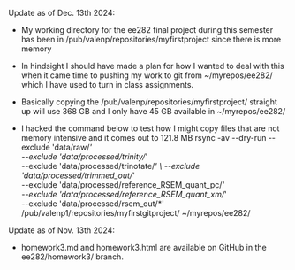 Update as of Dec. 13th 2024:

- My working directory for the ee282 final project during this semester has been in /pub/valenp/repositories/myfirstproject since there is more memory
- In hindsight I should have made a plan for how I wanted to deal with this when it came time to pushing my work to git from ~/myrepos/ee282/ \
which I have used to turn in class assignments.
- Basically copying the /pub/valenp/repositories/myfirstproject/ straight up will use 368 GB and I only have 45 GB available in ~/myrepos/ee282/

- I hacked the command below to	test how I might copy files that are not memory	intensive and it comes out to 121.8 MB
rsync -av --dry-run --exclude 'data/raw/*' \
--exclude 'data/processed/trinity/*' \
--exclude 'data/processed/trinotate/*' \ 
--exclude 'data/processed/trimmed_out/*' \
--exclude 'data/processed/reference_RSEM_quant_pc/*' \
--exclude 'data/processed/reference_RSEM_quant_xm/*' \
--exclude 'data/processed/rsem_out/*' /pub/valenp1/repositories/myfirstgitproject/ ~/myrepos/ee282/

Update as of Nov. 13th 2024:

- homework3.md and homework3.html are available on GitHub in the ee282/homework3/ branch.

